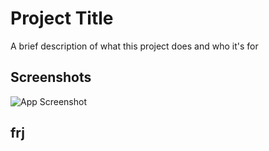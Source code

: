 # Project Title

A brief description of what this project does and who it's for

## Screenshots

![App Screenshot](https://cdn.photographylife.com/wp-content/uploads/2014/06/Nikon-D810-Image-Sample-6.jpg)

## frj
